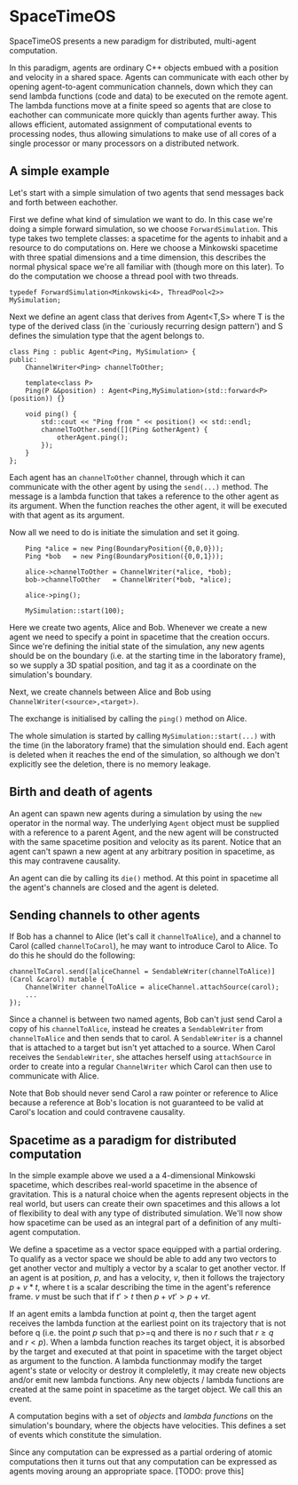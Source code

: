 # SpaceTimeOS

SpaceTimeOS presents a new paradigm for distributed, multi-agent computation.

In this paradigm, agents are ordinary C++ objects embued with a position and velocity in a shared space. Agents can communicate with each other by opening agent-to-agent communication channels, down which they can send lambda functions (code and data) to be executed on the remote agent. The lambda functions move at a finite speed so agents that are close to eachother can communicate more quickly than agents further away. This allows efficient, automated assignment of computational events to processing nodes, thus allowing simulations to make use of all cores of a single processor or many processors on a distributed network.

## A simple example

Let's start with a simple simulation of two agents that send messages back and forth between eachother.

First we define what kind of simulation we want to do. In this case we're doing a simple forward simulation, so we choose `ForwardSimulation`. This type takes two templete classes: a spacetime for the agents to inhabit and a resource to do computations on. Here we choose a Minkowski spacetime with three spatial dimensions and a time dimension, this describes the normal physical space we're all familiar with (though more on this later). To do the computation we choose a thread pool with two threads.
```
typedef ForwardSimulation<Minkowski<4>, ThreadPool<2>>      MySimulation;
```

Next we define an agent class that derives from Agent<T,S> where T is the type of the derived class (in the `curiously recurring design pattern') and S defines the simulation type that the agent belongs to.
```
class Ping : public Agent<Ping, MySimulation> {
public:
    ChannelWriter<Ping> channelToOther;

    template<class P>
    Ping(P &&position) : Agent<Ping,MySimulation>(std::forward<P>(position)) {}

    void ping() {
        std::cout << "Ping from " << position() << std::endl;
        channelToOther.send([](Ping &otherAgent) {
            otherAgent.ping();
        });
    }
};
```
Each agent has an `channelToOther` channel, through which it can communicate with the other agent by using the `send(...)` method. The message is a lambda function that takes a reference to the other agent as its argument. When the function reaches the other agent, it will be executed with that agent as its argument.

Now all we need to do is initiate the simulation and set it going.
```
    Ping *alice = new Ping(BoundaryPosition({0,0,0}));
    Ping *bob   = new Ping(BoundaryPosition({0,0,1}));

    alice->channelToOther = ChannelWriter(*alice, *bob);
    bob->channelToOther   = ChannelWriter(*bob, *alice);

    alice->ping();

    MySimulation::start(100);
```
Here we create two agents, Alice and Bob. Whenever we create a new agent we need to specify a point in spacetime that the creation occurs. Since we're defining the initial state of the simulation, any new agents should be on the boundary (i.e. at the starting time in the laboratory frame), so we supply a 3D spatial position, and tag it as a coordinate on the simulation's boundary.

Next, we create channels between Alice and Bob using `ChannelWriter(<source>,<target>)`.

The exchange is initialised by calling the `ping()` method on Alice. 

The whole simulation is started by calling `MySimulation::start(...)` with the time (in the laboratory frame) that the simulation should end. Each agent is deleted when it reaches the end of the simulation, so although we don't explicitly see the deletion, there is no memory leakage.

## Birth and death of agents

An agent can spawn new agents during a simulation by using the `new` operator in the normal way. The underlying `Agent` object must be supplied with a reference to a parent Agent, and the new agent will be constructed with the same spacetime position and velocity as its parent. Notice that an agent can't spawn a new agent at any arbitrary position in spacetime, as this may contravene causality.

An agent can die by calling its ``die()`` method. At this point in spacetime all the agent's channels are closed and the agent is deleted.

## Sending channels to other agents

If Bob has a channel to Alice (let's call it `channelToAlice`), and a channel to Carol (called `channelToCarol`), he may want to introduce Carol to Alice. To do this he should do the following:
```
channelToCarol.send([aliceChannel = SendableWriter(channelToAlice)](Carol &carol) mutable {
    ChannelWriter channelToAlice = aliceChannel.attachSource(carol);
    ...
});
```
Since a channel is between two named agents, Bob can't just send Carol a copy of his `channelToAlice`, instead he creates a `SendableWriter` from `channelToAlice` and then sends that to carol. A `SendableWriter` is a channel that is attached to a target but isn't yet attached to a source. When Carol receives the `SendableWriter`, she attaches herself using `attachSource` in order to create into a regular `ChannelWriter` which Carol can then use to communicate with Alice.

Note that Bob should never send Carol a raw pointer or reference to Alice because a reference at Bob's location is not guaranteed to be valid at Carol's location and could contravene causality.

## Spacetime as a paradigm for distributed computation

In the simple example above we used a a 4-dimensional Minkowski spacetime, which describes real-world spacetime in the absence of gravitation. This is a natural choice when the agents represent objects in the real world, but users can create their own spacetimes and this allows a lot of flexibility to deal with any type of distributed simulation. We'll now show how spacetime can be used as an integral part of a definition of any multi-agent computation.

We define a spacetime as a vector space equipped with a partial ordering. To qualify as a vector space we should be able to add any two vectors to get another vector and multiply a vector by a scalar to get another vector. If an agent is at position, $p$, and has a velocity, $v$, then it follows the trajectory $p + v*t$, where t is a scalar describing the time in the agent's reference frame. $v$ must be such that if $t'>t$ then $p + vt' > p + vt$.

If an agent emits a lambda function at point $q$, then the target agent receives the lambda function at the earliest point on its trajectory that is not before q (i.e. the point $p$ such that p>=q and there is no $r$ such that $r\ge q$ and $r \lt p$). When a lambda function reaches its target object, it is absorbed by the target and executed at that point in spacetime with the target object as argument to the function. A lambda functionmay modify the target agent's state or velocity or destroy it compleletly, it may create new objects and/or emit new lambda functions. Any new objects / lambda functions are created at the same point in spacetime as the target object. We call this an event.

A computation begins with a set of *objects* and *lambda functions* on the simulation's boundary, where the objects have velocities. This defines a set of events which constitute the simulation.

Since any computation can be expressed as a partial ordering of atomic computations then it turns out that any computation can be expressed as agents moving aroung an appropriate space. [TODO: prove this]


